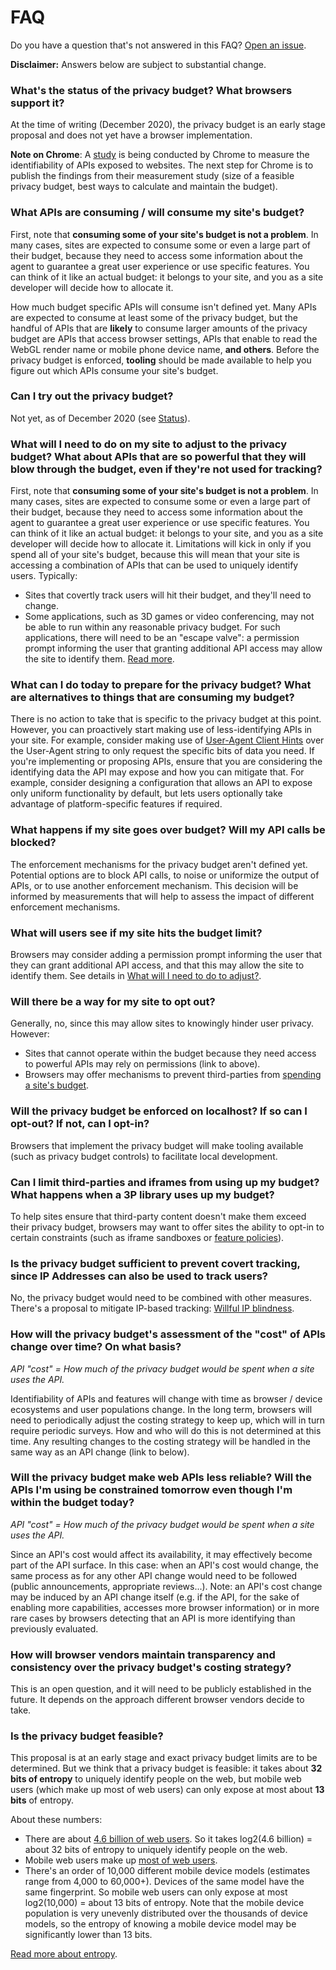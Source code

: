 # FAQ

Do you have a question that's not answered in this FAQ? [Open an
issue](https://github.com/bslassey/privacy-budget/issues).

**Disclaimer:** Answers below are subject to substantial change.

### What's the status of the privacy budget? What browsers support it?

At the time of writing (December 2020), the privacy budget is an early stage proposal and does not
yet have a browser implementation.

**Note on Chrome**: A [study](https://github.com/bslassey/privacy-budget#how-to-get-there) is being
conducted by Chrome to measure the identifiability of APIs exposed to websites. The next step for
Chrome is to publish the findings from their measurement study (size of a feasible privacy budget,
best ways to calculate and maintain the budget).

### What APIs are consuming / will consume my site's budget?

First, note that **consuming some of your site's budget is not a problem**. In many cases, sites are
expected to consume some or even a large part of their budget, because they need to access some
information about the agent to guarantee a great user experience or use specific features. You can
think of it like an actual budget: it belongs to your site, and you as a site developer will decide
how to allocate it.

How much budget specific APIs will consume isn't defined yet. Many APIs are expected to consume at
least some of the privacy budget, but the handful of APIs that are **likely** to consume larger
amounts of the privacy budget are APIs that access browser settings, APIs that enable to read the
WebGL render name or mobile phone device name, **and others**. Before the privacy budget is
enforced, **tooling** should be made available to help you figure out which APIs consume your site's
budget.

### Can I try out the privacy budget?

Not yet, as of December 2020 (see [Status](#whats-the-status-of-the-privacy-budget-what-browsers-support-it)).

### What will I need to do on my site to adjust to the privacy budget? What about APIs that are so powerful that they will blow through the budget, even if they're not used for tracking?

First, note that **consuming some of your site's budget is not a problem**. In many cases, sites are
expected to consume some or even a large part of their budget, because they need to access some
information about the agent to guarantee a great user experience or use specific features. You can
think of it like an actual budget: it belongs to your site, and you as a site developer will decide
how to allocate it. Limitations will kick in only if you spend all of your site's budget, because
this will mean that your site is accessing a combination of APIs that can be used to uniquely
identify users. Typically:

- Sites that covertly track users will hit their budget, and they'll need to change.
- Some applications, such as 3D games or video conferencing, may not be able to run within any
  reasonable privacy budget. For such applications, there will need to be an "escape valve": a
  permission prompt informing the user that granting additional API access may allow the site to
  identify them. [Read more](https://github.com/bslassey/privacy-budget#exceptions).

### What can I do today to prepare for the privacy budget? What are alternatives to things that are consuming my budget?

There is no action to take that is specific to the privacy budget at this point. However, you can
proactively start making use of less-identifying APIs in your site. For example, consider making use
of [User-Agent Client Hints](https://web.dev/user-agent-client-hints/) over the User-Agent string to
only request the specific bits of data you need. If you're implementing or proposing APIs, ensure
that you are considering the identifying data the API may expose and how you can mitigate that. For
example, consider designing a configuration that allows an API to expose only uniform functionality
by default, but lets users optionally take advantage of platform-specific features if required.

### What happens if my site goes over budget? Will my API calls be blocked?

The enforcement mechanisms for the privacy budget aren't defined yet. Potential options are to block
API calls, to noise or uniformize the output of APIs, or to use another enforcement mechanism. This
decision will be informed by measurements that will help to assess the impact of
different enforcement mechanisms.

### What will users see if my site hits the budget limit?

Browsers may consider adding a permission prompt informing the user that they can grant additional
API access, and that this may allow the site to identify them. See details in [What will I need to
do to adjust?](#what-will-i-need-to-do-on-my-site-to-adjust-to-the-privacy-budget-what-about-apis-that-are-so-powerful-that-they-will-blow-through-the-budget-even-if-theyre-not-used-for-tracking).

### Will there be a way for my site to opt out?

Generally, no, since this may allow sites to knowingly hinder user privacy. However:

- Sites that cannot operate within the budget because they need access to powerful APIs may rely on
  permissions (link to above).
- Browsers may offer mechanisms to prevent third-parties from [spending a site's budget](#can-i-limit-third-parties-and-iframes-from-using-up-my-budget-what-happens-when-a-3p-library-uses-up-my-budget).

### Will the privacy budget be enforced on localhost? If so can I opt-out? If not, can I opt-in?

Browsers that implement the privacy budget will make tooling available (such as privacy budget
controls) to facilitate local development.

### Can I limit third-parties and iframes from using up my budget? What happens when a 3P library uses up my budget?

To help sites ensure that third-party content doesn't make them exceed their privacy budget,
browsers may want to offer sites the ability to opt-in to certain constraints (such as iframe
sandboxes or [feature
policies](https://developer.mozilla.org/en-US/docs/Web/HTTP/Headers/Feature-Policy)).

### Is the privacy budget sufficient to prevent covert tracking, since IP Addresses can also be used to track users?

No, the privacy budget would need to be combined with other measures. There's a proposal to mitigate
IP-based tracking: [Willful IP blindness](https://github.com/bslassey/ip-blindness).

### How will the privacy budget's assessment of the "cost" of APIs change over time? On what basis?

_API "cost" = How much of the privacy budget would be spent when a site uses the API._

Identifiability of APIs and features will change with time as browser / device ecosystems and user
populations change. In the long term, browsers will need to periodically adjust the costing strategy
to keep up, which will in turn require periodic surveys. How and who will do this is not determined
at this time. Any resulting changes to the costing strategy will be handled in the same way as an
API change (link to below).

### Will the privacy budget make web APIs less reliable? Will the APIs I'm using be constrained tomorrow even though I'm within the budget today?

_API "cost" = How much of the privacy budget would be spent when a site uses the API._

Since an API's cost would affect its availability, it may effectively become part of the API
surface. In this case: when an API's cost would change, the same process as for any other API change
would need to be followed (public announcements, appropriate reviews...). Note: an API's cost change
may be induced by an API change itself (e.g. if the API, for the sake of enabling more capabilities,
accesses more browser information) or in more rare cases by browsers detecting that an API is more
identifying than previously evaluated.

### How will browser vendors maintain transparency and consistency over the privacy budget's costing strategy?

This is an open question, and it will need to be publicly established in the future. It depends on
the approach different browser vendors decide to take.

### Is the privacy budget feasible?

This proposal is at an early stage and exact privacy budget limits are to be determined. But we
think that a privacy budget is feasible: it takes about **32 bits of entropy** to uniquely identify
people on the web, but mobile web users (which make up most of web users) can only expose at most
about **13 bits** of entropy.

About these numbers:

- There are about [4.6 billion of web
  users](https://www.statista.com/statistics/617136/digital-population-worldwide/). So it takes
  log2(4.6 billion) = about 32 bits of entropy to uniquely identify people on the web.
- Mobile web users make up [most of web
  users](https://gs.statcounter.com/platform-market-share/desktop-mobile-tablet/).
- There's an order of 10,000 different mobile device models (estimates range from 4,000 to 60,000+).
  Devices of the same model have the same fingerprint. So mobile web users can only expose at most
  log2(10,000) = about 13 bits of entropy. Note that the mobile device population is very unevenly
  distributed over the thousands of device models, so the entropy of knowing a mobile device model
  may be significantly lower than 13 bits.

[Read more about entropy](https://www.eff.org/deeplinks/2010/01/primer-information-theory-and-privacy).
